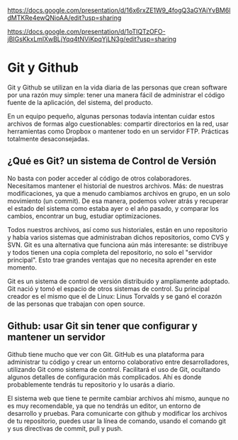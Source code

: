 https://docs.google.com/presentation/d/16x6rxZE1W9_4fogQ3aGYAiYvBM6ldMTKRe4ewQNioAA/edit?usp=sharing

https://docs.google.com/presentation/d/1oTIQTzOFO-jBIGsKkxLmlXwBLjYqq4tNViKpqYjLN3g/edit?usp=sharing

# Git y Github
Git y Github se utilizan en la vida diaria de las personas que crean software por una razón muy simple: tener una manera fácil de administrar el código fuente de la aplicación, del sistema, del producto.

En un equipo pequeño, algunas personas todavía intentan cuidar estos archivos de formas algo cuestionables: compartir directorios en la red, usar herramientas como Dropbox o mantener todo en un servidor FTP. Prácticas totalmente desaconsejadas.

## ¿Qué es Git? un sistema de Control de Versión
No basta con poder acceder al código de otros colaboradores. Necesitamos mantener el historial de nuestros archivos. Más: de nuestras modificaciones, ya que a menudo cambiamos archivos en grupo, en un solo movimiento (un commit). De esa manera, podemos volver atrás y recuperar el estado del sistema como estaba ayer o el año pasado, y comparar los cambios, encontrar un bug, estudiar optimizaciones.

Todos nuestros archivos, así como sus historiales, están en uno repositorio y había varios sistemas que administraban dichos repositorios, como CVS y SVN. Git es una alternativa que funciona aún más interesante: se distribuye y todos tienen una copia completa del repositorio, no solo el "servidor principal". Esto trae grandes ventajas que no necesita aprender en este momento.

Git es un sistema de control de versión distribuido y ampliamente adoptado. Git nació y tomó el espacio de otros sistemas de control. Su principal creador es el mismo que el de Linux: Linus Torvalds y se ganó el corazón de las personas que trabajan con open source.

## Github: usar Git sin tener que configurar y mantener un servidor
Github tiene mucho que ver con Git. GitHub es una plataforma para administrar tu código y crear un entorno colaborativo entre desarrolladores, utilizando Git como sistema de control. Facilitará el uso de Git, ocultando algunos detalles de configuración más complicados. Ahí es donde probablemente tendrás tu repositorio y lo usarás a diario.

El sistema web que tiene te permite cambiar archivos ahí mismo, aunque no es muy recomendable, ya que no tendrás un editor, un entorno de desarrollo y pruebas. Para comunicarte con github y modificar los archivos de tu repositorio, puedes usar la línea de comando, usando el comando git y sus directivas de commit, pull y push. 
